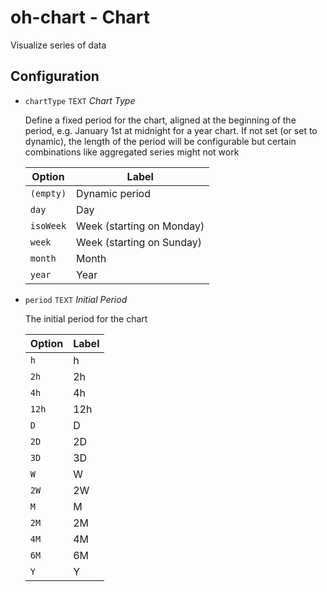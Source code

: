 # oh-chart - Chart

<!-- GENERATED componentDescription -->
Visualize series of data
<!-- GENERATED /componentDescription -->

## Configuration

<!-- GENERATED props -->

- `chartType` <small>TEXT</small> _Chart Type_

  Define a fixed period for the chart, aligned at the beginning of the period, e.g. January 1st at midnight for a year chart. If not set (or set to dynamic), the length of the period will be configurable but certain combinations like aggregated series might not work

  | Option | Label |
  |--------|-------|
  | `(empty)` | Dynamic period |
  | `day` | Day |
  | `isoWeek` | Week (starting on Monday) |
  | `week` | Week (starting on Sunday) |
  | `month` | Month |
  | `year` | Year |


- `period` <small>TEXT</small> _Initial Period_

  The initial period for the chart

  | Option | Label |
  |--------|-------|
  | `h` | h |
  | `2h` | 2h |
  | `4h` | 4h |
  | `12h` | 12h |
  | `D` | D |
  | `2D` | 2D |
  | `3D` | 3D |
  | `W` | W |
  | `2W` | 2W |
  | `M` | M |
  | `2M` | 2M |
  | `4M` | 4M |
  | `6M` | 6M |
  | `Y` | Y |


<!-- GENERATED /props -->
